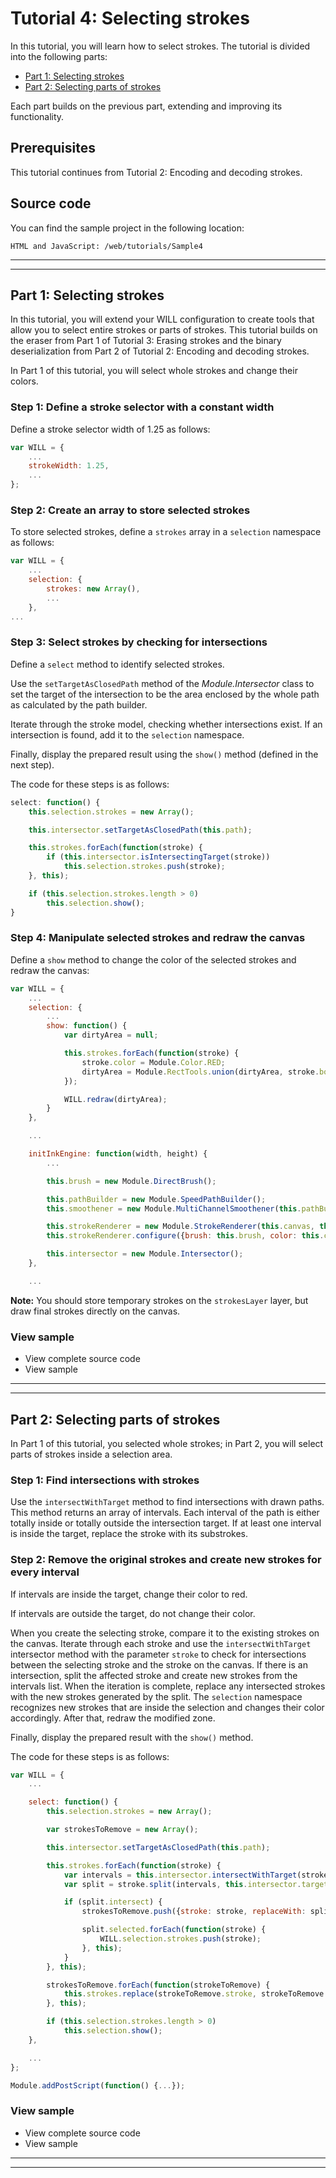 # Tutorial 4: Selecting strokes

In this tutorial, you will learn how to select strokes. 
The tutorial is divided into the following parts:

* [Part 1: Selecting strokes](#part-1-selecting-strokes)
* [Part 2: Selecting parts of strokes](#part-2-selecting-parts-of-strokes)

Each part builds on the previous part, extending and improving its functionality.

## Prerequisites
This tutorial continues from Tutorial 2: Encoding and decoding strokes.

## Source code
You can find the sample project in the following location:

```HTML and JavaScript: /web/tutorials/Sample4```

---
---
## Part 1: Selecting strokes

In this tutorial, you will extend your WILL configuration to create tools that allow you to select entire strokes or parts of strokes. 
This tutorial builds on the eraser from Part 1 of Tutorial 3: Erasing strokes and the binary deserialization from Part 2 of Tutorial 2: Encoding and decoding strokes.

In Part 1 of this tutorial, you will select whole strokes and change their colors.

### Step 1: Define a stroke selector with a constant width

Define a stroke selector width of 1.25 as follows:

```javascript
var WILL = {
    ...
    strokeWidth: 1.25,
    ...
};
```

### Step 2: Create an array to store selected strokes

To store selected strokes, define a ```strokes``` array in a ```selection``` namespace as follows:

```javascript
var WILL = {
    ...
    selection: {
        strokes: new Array(),
        ...
    },
...
```

### Step 3: Select strokes by checking for intersections

Define a ```select``` method to identify selected strokes.

Use the ```setTargetAsClosedPath``` method of the *Module.Intersector* class to set the target of the intersection to be the area enclosed by the whole path as calculated by the path builder.

Iterate through the stroke model, checking whether intersections exist. 
If an intersection is found, add it to the ```selection``` namespace.

Finally, display the prepared result using the ```show()``` method (defined in the next step).

The code for these steps is as follows:

```javascript
select: function() {
    this.selection.strokes = new Array();

    this.intersector.setTargetAsClosedPath(this.path);

    this.strokes.forEach(function(stroke) {
        if (this.intersector.isIntersectingTarget(stroke))
            this.selection.strokes.push(stroke);
    }, this);

    if (this.selection.strokes.length > 0)
        this.selection.show();
}
```

### Step 4: Manipulate selected strokes and redraw the canvas

Define a ```show``` method to change the color of the selected strokes and redraw the canvas:

```javascript
var WILL = {
    ...
    selection: {
        ...
        show: function() {
            var dirtyArea = null;

            this.strokes.forEach(function(stroke) {
                stroke.color = Module.Color.RED;
                dirtyArea = Module.RectTools.union(dirtyArea, stroke.bounds);
            });

            WILL.redraw(dirtyArea);
        }
    },

    ...

    initInkEngine: function(width, height) {
        ...

        this.brush = new Module.DirectBrush();

        this.pathBuilder = new Module.SpeedPathBuilder();
        this.smoothener = new Module.MultiChannelSmoothener(this.pathBuilder.stride);

        this.strokeRenderer = new Module.StrokeRenderer(this.canvas, this.canvas);
        this.strokeRenderer.configure({brush: this.brush, color: this.color, width: this.strokeWidth});

        this.intersector = new Module.Intersector();
    },

    ...
```

**Note:** You should store temporary strokes on the ```strokesLayer``` layer, but draw final strokes directly on the canvas.

### View sample

* View complete source code
* View sample

---
---
## Part 2: Selecting parts of strokes

In Part 1 of this tutorial, you selected whole strokes; in Part 2, you will select parts of strokes inside a selection area.

### Step 1: Find intersections with strokes

Use the ```intersectWithTarget``` method to find intersections with drawn paths. 
This method returns an array of intervals. 
Each interval of the path is either totally inside or totally outside the intersection target. 
If at least one interval is inside the target, replace the stroke with its substrokes.

### Step 2: Remove the original strokes and create new strokes for every interval

If intervals are inside the target, change their color to red. 

If intervals are outside the target, do not change their color.

When you create the selecting stroke, compare it to the existing strokes on the canvas. 
Iterate through each stroke and use the ```intersectWithTarget``` intersector method with the parameter ```stroke``` to check for intersections between the selecting stroke and the stroke on the canvas. 
If there is an intersection, split the affected stroke and create new strokes from the intervals list. 
When the iteration is complete, replace any intersected strokes with the new strokes generated by the split. 
The ```selection``` namespace recognizes new strokes that are inside the selection and changes their color accordingly. 
After that, redraw the modified zone.

Finally, display the prepared result with the ```show()``` method.

The code for these steps is as follows:

```javascript
var WILL = {
    ...

    select: function() {
        this.selection.strokes = new Array();

        var strokesToRemove = new Array();

        this.intersector.setTargetAsClosedPath(this.path);

        this.strokes.forEach(function(stroke) {
            var intervals = this.intersector.intersectWithTarget(stroke);
            var split = stroke.split(intervals, this.intersector.targetType);

            if (split.intersect) {
                strokesToRemove.push({stroke: stroke, replaceWith: split.strokes, dirtyArea: split.bounds});

                split.selected.forEach(function(stroke) {
                    WILL.selection.strokes.push(stroke);
                }, this);
            }
        }, this);

        strokesToRemove.forEach(function(strokeToRemove) {
            this.strokes.replace(strokeToRemove.stroke, strokeToRemove.replaceWith);
        }, this);

        if (this.selection.strokes.length > 0)
            this.selection.show();
    },

    ...
};

Module.addPostScript(function() {...});
```

### View sample
* View complete source code
* View sample

---
---
